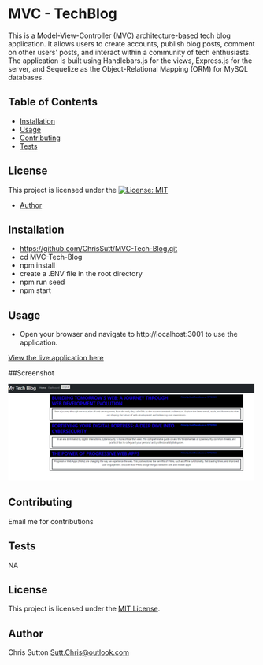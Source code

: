 # MVC - TechBlog

This is a Model-View-Controller (MVC) architecture-based tech blog application. It allows users to create accounts, publish blog posts, comment on other users' posts, and interact within a community of tech enthusiasts. The application is built using Handlebars.js for the views, Express.js for the server, and Sequelize as the Object-Relational Mapping (ORM) for MySQL databases.

## Table of Contents
- [Installation](#installation)
- [Usage](#usage)
- [Contributing](#contributing)
- [Tests](#tests)

## License

This project is licensed under the [![License: MIT](https://img.shields.io/badge/License-MIT-yellow.svg)](https://opensource.org/licenses/MIT)
  
- [Author](#author)

## Installation

* https://github.com/ChrisSutt/MVC-Tech-Blog.git
* cd MVC-Tech-Blog
* npm install
* create a .ENV file in the root directory
* npm run seed
* npm start


## Usage

* Open your browser and navigate to http://localhost:3001 to use the application.


[View the live application here](https://atechblog-820e7d2be5ca.herokuapp.com/dashboard)

##Screenshot

<img
  src="assets\MVC-TECH-BLOG.png"
  alt="MVC-TECH-BLOG"
  style="display: left; margin: 0 auto; max-width: 500px">

## Contributing

Email me for contributions

## Tests

NA


## License

This project is licensed under the [MIT License](https://opensource.org/licenses/MIT).
  

## Author

Chris Sutton
Sutt.Chris@outlook.com
